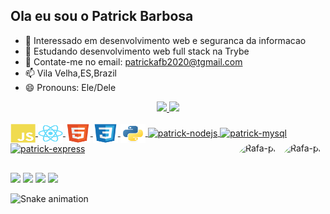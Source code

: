 ## Ola eu sou o Patrick Barbosa

- 🔭 Interessado em desenvolvimento web e seguranca da informacao
- 🌱 Estudando desenvolvimento web full stack na Trybe
- 💬 Contate-me no email: patrickafb2020@tgmail.com
- 📫 Vila Velha,ES,Brazil
- 😄 Pronouns: Ele/Dele

<div align="center">
  <a href="https://github.com/dvpatrick">
  <img height="180em" src="https://github-readme-stats.vercel.app/api?username=dvpatrick&show_icons=true&theme=react&include_all_commits=true&count_private=true"/>
  <img height="180em" src="https://github-readme-stats.vercel.app/api/top-langs/?username=dvpatrick&layout=compact&langs_count=7&theme=react"/>
</div>

<div style="display: inline_block"><br>
  <img align="center" alt="patrick-Js" height="30" width="40" src="https://raw.githubusercontent.com/devicons/devicon/master/icons/javascript/javascript-plain.svg">
  <img align="center" alt="patrick-React" height="30" width="40" src="https://raw.githubusercontent.com/devicons/devicon/master/icons/react/react-original.svg">
  <img align="center" alt="patrick-HTML" height="30" width="40" src="https://raw.githubusercontent.com/devicons/devicon/master/icons/html5/html5-original.svg">
  <img align="center" alt="patrick-CSS" height="30" width="40" src="https://raw.githubusercontent.com/devicons/devicon/master/icons/css3/css3-original.svg">
  <img align="center" alt="patrick-Python" height="30" width="40" src="https://raw.githubusercontent.com/devicons/devicon/master/icons/python/python-original.svg">
  <img align="center" alt="patrick-nodejs" height="30" width="40" src="https://cdn.jsdelivr.net/gh/devicons/devicon/icons/nodejs/nodejs-original.svg" />
  <img align="center" alt="patrick-mysql" height="30" width="40" src="https://cdn.jsdelivr.net/gh/devicons/devicon/icons/mysql/mysql-plain-wordmark.svg" />
  <img align="center" alt="patrick-express" height="30" width="40" src="https://cdn.jsdelivr.net/gh/devicons/devicon/icons/express/express-original.svg" />
  <img align="right" alt="Rafa-pic" height="150" style="border-radius:50px;" src="https://media.discordapp.net/attachments/639956127056134178/890373478988013628/Publicacoes_Instagram_1_1.png?width=676&height=676">
<!--     <img align="right" alt="Rafa-pic" height="150" style="border-radius:50px;" src="https://giphy.com/embed/RbDKaczqWovIugyJmW"> -->
<!--   <iframe src="https://giphy.com/embed/RbDKaczqWovIugyJmW" width="480" height="270" frameBorder="0" class="giphy-embed" allowFullScreen></iframe><p><a href="https://giphy.com/gifs/looneytunesworldofmayhem-world-of-mayhem-looney-tunes-ltwom-RbDKaczqWovIugyJmW">via GIPHY</a></p> -->
    <img align="right" alt="Rafa-pic" height="150" style="border-radius:50px;" src="https://media.discordapp.net/attachments/639956127056134178/890373478988013628/Publicacoes_Instagram_1_1.png?width=676&height=676">

  
</div>
  
##
  
<div> 

  <a href="https://instagram.com/patrick.ptk15" target="_blank"><img src="https://img.shields.io/badge/-Instagram-%23E4405F?style=for-the-badge&logo=instagram&logoColor=white" target="_blank"></a>
 <a href="https://discord.gg/cRsYChZSvD" target="_blank"><img src="https://img.shields.io/badge/Discord-7289DA?style=for-the-badge&logo=discord&logoColor=white" target="_blank"></a> 
  <a href = "mailto:patrickafb2020@gmail.com"><img src="https://img.shields.io/badge/-Gmail-%23333?style=for-the-badge&logo=gmail&logoColor=white" target="_blank"></a>
  <a href="https://www.linkedin.com/in/patrick-barbosa-nicodemus/" target="_blank"><img src="https://img.shields.io/badge/-LinkedIn-%230077B5?style=for-the-badge&logo=linkedin&logoColor=white" target="_blank"></a> 

 
  ![Snake animation](https://github.com/dvpatrick/dvpatrick/blob/output/github-contribution-grid-snake.svg)
 
</div>


